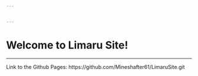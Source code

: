 ```yaml
---


---
```


<h1 id="welcome-to-limaru-site">Welcome to Limaru Site!</h1>
<hr>
Link to the Github Pages: https://github.com/Mineshafter61/LimaruSite.git

